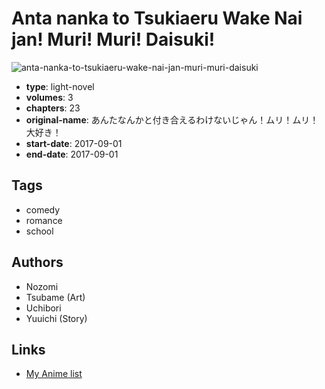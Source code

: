 # Anta nanka to Tsukiaeru Wake Nai jan! Muri! Muri! Daisuki!

![anta-nanka-to-tsukiaeru-wake-nai-jan-muri-muri-daisuki](https://cdn.myanimelist.net/images/manga/2/200304.jpg)

-   **type**: light-novel
-   **volumes**: 3
-   **chapters**: 23
-   **original-name**: あんたなんかと付き合えるわけないじゃん！ムリ！ムリ！大好き！
-   **start-date**: 2017-09-01
-   **end-date**: 2017-09-01

## Tags

-   comedy
-   romance
-   school

## Authors

-   Nozomi
-   Tsubame (Art)
-   Uchibori
-   Yuuichi (Story)

## Links

-   [My Anime list](https://myanimelist.net/manga/109241/Anta_nanka_to_Tsukiaeru_Wake_Nai_jan_Muri_Muri_Daisuki)
